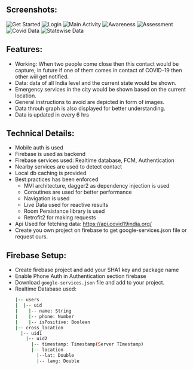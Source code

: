 ## Screenshots:
![Get Started](./screenshots/GetStarted.jpeg)
![Login](./screenshots/Login.jpeg)
![Main Activity](./screenshots/MainActivity.jpeg)
![Awareness](./screenshots/Awareness.jpeg)
![Assessment ](./screenshots/Assessment.jpeg)
![Covid Data](./screenshots/Graph.jpeg)
![Statewise Data](./screenshots/Statewise.jpeg)

## Features:
  - Working: When two people come close then this contact would be capture, in future if one of them comes in contact of COVID-19 then other wiil get notified.
  - Data: data of all India level and the current state would be shown.
  - Emergency services in the city would be shown based on the current location.
  - General instructions to avoid are depicted in form of images.
  - Data throuh graph is also displayed for better understanding.
  - Data is updated in every 6 hrs

## Technical Details:
  - Mobile auth is used
  - Firebase is used as backend
  - Firebase services used: Realtime database, FCM, Authentication
  - Nearby services are used to detect contact
  - Local db caching is provided
  - Best practices has been enforced
    - MVI architecture, dagger2 as dependency injection  is used
	- Coroutines are used for better performance
	- Navigation is used
	- Live Data used for reactive results
	- Room Persistance library is used
	- Retrofit2 for making requests
  - Api Used for fetching data: https://api.covid19india.org/
  - Create you own project on firebase to get google-services.json file or request ours.

## Firebase Setup:
  - Create firebase project and add your SHA1 key and package name
  - Enable Phone Auth in Authentication section firebase
  - Download `google-services.json` file and add to your project.
  - Realtime Database used:
    ```bash
    |-- users
    |  |-- uid
    |    |-- name: String
    |    |-- phone: Number
    |    |-- isPositive: Boolean
    |-- cross_location
      |-- uid1
        |-- uid2
          |-- timestamp: Timestamp(Server TImestamp)
          |-- location
            |--lat: Double
            |-- lang: Double
    ```
